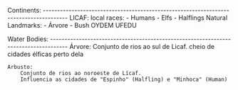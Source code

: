 Continents: --------------------------------------------------------------------------------------
    LICAF:
        local races:
            - Humans
            - Elfs
            - Halflings
        Natural Landmarks:
            - Árvore
            - Bush
    OYDEM
    UFEDU

Water Bodies: ------------------------------------------------------------------------------------
    Árvore:
        Conjunto de rios ao sul de Licaf.
        cheio de cidades élficas perto dela

    Arbusto:
        Conjunto de rios ao noroeste de Lícaf.
        Influencia as cidades de "Espinho" (Halfling) e "Minhoca" (Human)

